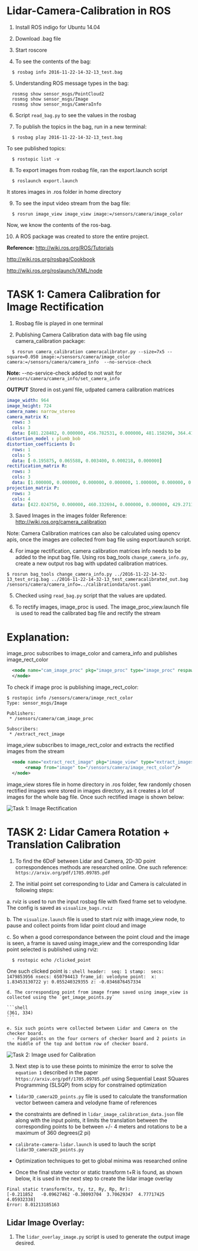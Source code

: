 # Lidar-Camera-Calibration in ROS

1. Install ROS indigo for Ubuntu 14.04

2. Download .bag file 

3. Start roscore 

4. To see the contents of the bag:
```shell
  $ rosbag info 2016-11-22-14-32-13_test.bag 
```

5. Understanding ROS message types in the bag:
```shell
  rosmsg show sensor_msgs/PointCloud2
  rosmsg show sensor_msgs/Image
  rosmsg show sensor_msgs/CameraInfo
```

6. Script `read_bag.py` to see the values in the rosbag

7. To publish the topics in the bag, run in a new terminal:
```shell
  $ rosbag play 2016-11-22-14-32-13_test.bag
```

  To see published topics:
```shell
  $ rostopic list -v
```

8. To export images from rosbag file, ran the export.launch script
```shell
  $ roslaunch export.launch
```
  It stores images in .ros folder in home directory

9. To see the input video stream from the bag file:
```shell
  $ rosrun image_view image_view image:=/sensors/camera/image_color
```
Now, we know the contents of the ros-bag.

10. A ROS package was created to store the entire project.


**Reference:** 
http://wiki.ros.org/ROS/Tutorials 

http://wiki.ros.org/rosbag/Cookbook

http://wiki.ros.org/roslaunch/XML/node


# TASK 1: Camera Calibration for Image Rectification

1. Rosbag file is played in one terminal 

2. Publishing Camera Calibration data with bag file using camera_calibration package:
```shell
  $ rosrun camera_calibration cameracalibrator.py --size=7x5 --square=0.050 image:=/sensors/camera/image_color camera:=/sensors/camera/camera_info  --no-service-check
```
**Note:** --no-service-check added to not wait for `/sensors/camera/camera_info/set_camera_info` 
 

**OUTPUT**
Stored in ost.yaml file, udpated camera calibration matrices

```yaml
image_width: 964
image_height: 724
camera_name: narrow_stereo
camera_matrix K:
  rows: 3
  cols: 3
  data: [481.228482, 0.000000, 456.782531, 0.000000, 481.158298, 364.412635, 0.000000, 0.000000, 1.000000]
distortion_model : plumb_bob
distortion_coefficients D:
  rows: 1
  cols: 5
  data: [-0.195875, 0.065588, 0.003400, 0.000218, 0.000000]
rectification_matrix R:
  rows: 3
  cols: 3
  data: [1.000000, 0.000000, 0.000000, 0.000000, 1.000000, 0.000000, 0.000000, 0.000000, 1.000000]
projection_matrix P:
  rows: 3
  cols: 4
  data: [422.024750, 0.000000, 460.332694, 0.000000, 0.000000, 429.271149, 368.531509, 0.000000, 0.000000, 0.000000, 1.000000, 0.000000]
```

3. Saved Images in the images folder
Reference: http://wiki.ros.org/camera_calibration

Note: Camera Calibration matrices can also be calculated using opencv apis, once the images are collected from bag file using export.launch script.

4. For image rectification, camera calibration matrices info needs to be added to the input bag file. Using ros bag_tools `change_camera_info.py`, create a new output ros bag with updated calibration matrices.

```shell
$ rosrun bag_tools change_camera_info.py ../2016-11-22-14-32-13_test_orig.bag ../2016-11-22-14-32-13_test_cameracalibrated_out.bag /sensors/camera/camera_info=../calibrationdata/ost.yaml
```

5. Checked using `read_bag.py` script that the values are updated.

6. To rectify images, image_proc is used. The image_proc_view.launch file is used to read the calibrated bag file and rectify the stream

# Explanation:

image_proc subscribes to image_color and camera_info and publishes image_rect_color

```xml
  <node name="cam_image_proc" pkg="image_proc" type="image_proc" respawn="false" ns="/sensors/camera">
  </node>
```

To check if image proc is publishing image_rect_color:

```shell
$ rostopic info /sensors/camera/image_rect_color
Type: sensor_msgs/Image

Publishers: 
 * /sensors/camera/cam_image_proc 

Subscribers: 
 * /extract_rect_image 
```
image_view subscribes to image_rect_color and extracts the rectified images from the stream
```xml
  <node name="extract_rect_image" pkg="image_view" type="extract_images" respawn="false" required="true" output="screen" cwd="ROS_HOME">
       <remap from="image" to="/sensors/camera/image_rect_color"/>
  </node>
```
image_view stores file in home directory in .ros folder, few randomly chosen rectified images were stored in images directory, as it creates a lot of images for the whole bag file. Once such rectified image is shown below:

![Task 1: Image Rectification](Images/left-0019.png)

# TASK 2: Lidar Camera Rotation + Translation Calibration

1. To find the 6DoF between Lidar and Camera, 2D-3D point correspondences methods are researched online.
 One such reference: `https://arxiv.org/pdf/1705.09785.pdf`

2. The initial point set corresponding to Lidar and Camera is calculated in following steps:

  a. rviz is used to run the input rosbag file with fixed frame set to velodyne. The config is saved as `visualize_bags.rviz`

  b.  The `visualize.launch` file is used to start rviz with image_view node, to pause and collect points from lidar point cloud and image

  c. So when a good correspondance between the point cloud and the image is seen, a frame is saved using image_view
  and the corresponding lidar point selected is published using rviz:

```shell
  $ rostopic echo /clicked_point
```
  One such clicked point is :
    ```shell
    header: 
      seq: 1
      stamp: 
        secs: 1479853956
        nsecs: 650794413
      frame_id: velodyne
    point: 
      x: 1.83453130722
      y: 0.055240329355
      z: -0.0346876457334
    ```

    d. The corresponding point from image frame saved using image_view is collected using the `get_image_points.py`

    ```shell
    (361, 334)
    ```

    e. Six such points were collected between Lidar and Camera on the checker board.
      - Four points on the four corners of checker board and 2 points in the middle of the top and bottom row of checker board.

![Task 2: Image used for Calibration ](Images/left-0019.png)

3. Next step is to use these points to minimize the error to solve the `equation 1` described in the paper `https://arxiv.org/pdf/1705.09785.pdf` using Sequential Least SQuares Programming (SLSQP) from scipy for constrained optimization
  - `lidar3D_camera2D_points.py` file is used to calculate the transformation vector between camera and velodyne frame of references

  - the constraints are defined in `lidar_image_calibration_data.json` file along with the input points, it limits the translation between the corresponding points to be between +/- 4 meters and rotations to be a maximum of 360 degrees(2 pi)

  - `calibrate-camera-lidar.launch` is used to lauch the script `lidar3D_camera2D_points.py`

  - Optimization techniques to get to global minima was researched online

  - Once the final state vector or static transform t+R is found, as shown below, it is used in the next step to create the lidar image overlay 


```shell
Final static transform(tx, ty, tz, Ry, Rp, Rr):
[-0.211852   -0.09627462 -0.30093704  3.70629347  4.77717425  4.05932338]
Error: 8.01213185163
```

## Lidar Image Overlay:

1. The `lidar_overlay_image.py` script is used to generate the output image desired.

